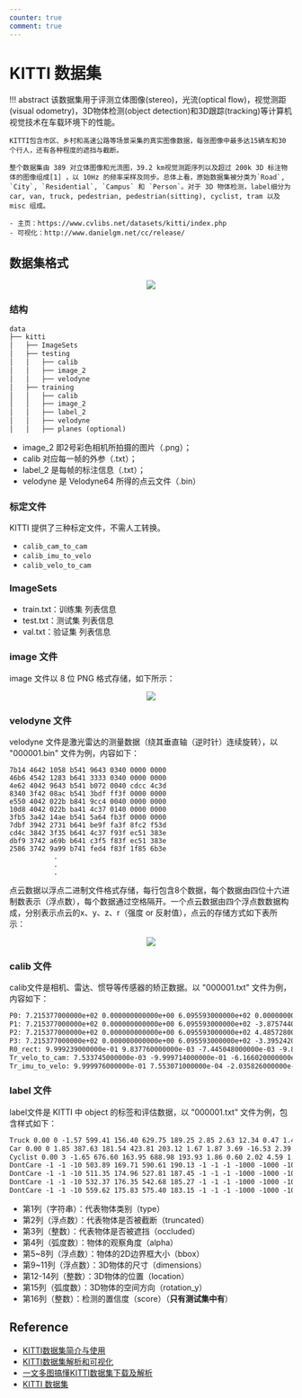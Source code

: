 ```yaml
---
counter: true
comment: true
---
```


# KITTI 数据集

!!! abstract
    该数据集用于评测立体图像(stereo)，光流(optical flow)，视觉测距(visual odometry)，3D物体检测(object detection)和3D跟踪(tracking)等计算机视觉技术在车载环境下的性能。
    
    KITTI包含市区、乡村和高速公路等场景采集的真实图像数据，每张图像中最多达15辆车和30个行人，还有各种程度的遮挡与截断。
    
    整个数据集由 389 对立体图像和光流图，39.2 km视觉测距序列以及超过 200k 3D 标注物体的图像组成[1] ，以 10Hz 的频率采样及同步。总体上看，原始数据集被分类为`Road`, `City`, `Residential`, `Campus` 和 `Person`。对于 3D 物体检测，label细分为 car, van, truck, pedestrian, pedestrian(sitting), cyclist, tram 以及misc 组成。

    - 主页：https://www.cvlibs.net/datasets/kitti/index.php
    - 可视化：http://www.danielgm.net/cc/release/

## 数据集格式

<center><img src="https://cdn.jsdelivr.net/gh/jujimeizuo/note@gh-pages/assets/images/cv/dataset/kitti-1.png"></center>

### 结构

```txt
data
├── kitti
│   ├── ImageSets
│   ├── testing
│   │   ├── calib
│   │   ├── image_2
│   │   ├── velodyne
│   ├── training
│   │   ├── calib
│   │   ├── image_2
│   │   ├── label_2
│   │   ├── velodyne
│   │   ├── planes (optional)
```

- image_2 即2号彩色相机所拍摄的图片（.png）；
- calib 对应每一帧的外参（.txt）；
- label_2 是每帧的标注信息（.txt）；
- velodyne 是 Velodyne64 所得的点云文件（.bin）

### 标定文件

KITTI 提供了三种标定文件，不需人工转换。

- `calib_cam_to_cam`
- `calib_imu_to_velo`
- `calib_velo_to_cam`

### ImageSets

- train.txt：训练集 列表信息
- test.txt：测试集 列表信息
- val.txt：验证集 列表信息


### image 文件

image 文件以 8 位 PNG 格式存储，如下所示：

<center><img src="https://cdn.jsdelivr.net/gh/jujimeizuo/note@gh-pages/assets/images/cv/dataset/kitti-2.png"></center>

### velodyne 文件

velodyne 文件是激光雷达的测量数据（绕其垂直轴（逆时针）连续旋转），以 "000001.bin" 文件为例，内容如下：

```bin
7b14 4642 1058 b541 9643 0340 0000 0000
46b6 4542 1283 b641 3333 0340 0000 0000
4e62 4042 9643 b541 b072 0040 cdcc 4c3d
8340 3f42 08ac b541 3bdf ff3f 0000 0000
e550 4042 022b b841 9cc4 0040 0000 0000
10d8 4042 022b ba41 4c37 0140 0000 0000
3fb5 3a42 14ae b541 5a64 fb3f 0000 0000
7dbf 3942 2731 b641 be9f fa3f 8fc2 f53d
cd4c 3842 3f35 b641 4c37 f93f ec51 383e
dbf9 3742 a69b b641 c3f5 f83f ec51 383e
2586 3742 9a99 b741 fed4 f83f 1f85 6b3e
           .
           .
           .
```

点云数据以浮点二进制文件格式存储，每行包含8个数据，每个数据由四位十六进制数表示（浮点数），每个数据通过空格隔开。一个点云数据由四个浮点数数据构成，分别表示点云的x、y、z、r（强度 or 反射值），点云的存储方式如下表所示：

<center><img src="https://cdn.jsdelivr.net/gh/jujimeizuo/note@gh-pages/assets/images/cv/dataset/kitti-3.png"></center>

### calib 文件

calib文件是相机、雷达、惯导等传感器的矫正数据。以 "000001.txt" 文件为例，内容如下：

```txt
P0: 7.215377000000e+02 0.000000000000e+00 6.095593000000e+02 0.000000000000e+00 0.000000000000e+00 7.215377000000e+02 1.728540000000e+02 0.000000000000e+00 0.000000000000e+00 0.000000000000e+00 1.000000000000e+00 0.000000000000e+00
P1: 7.215377000000e+02 0.000000000000e+00 6.095593000000e+02 -3.875744000000e+02 0.000000000000e+00 7.215377000000e+02 1.728540000000e+02 0.000000000000e+00 0.000000000000e+00 0.000000000000e+00 1.000000000000e+00 0.000000000000e+00
P2: 7.215377000000e+02 0.000000000000e+00 6.095593000000e+02 4.485728000000e+01 0.000000000000e+00 7.215377000000e+02 1.728540000000e+02 2.163791000000e-01 0.000000000000e+00 0.000000000000e+00 1.000000000000e+00 2.745884000000e-03
P3: 7.215377000000e+02 0.000000000000e+00 6.095593000000e+02 -3.395242000000e+02 0.000000000000e+00 7.215377000000e+02 1.728540000000e+02 2.199936000000e+00 0.000000000000e+00 0.000000000000e+00 1.000000000000e+00 2.729905000000e-03
R0_rect: 9.999239000000e-01 9.837760000000e-03 -7.445048000000e-03 -9.869795000000e-03 9.999421000000e-01 -4.278459000000e-03 7.402527000000e-03 4.351614000000e-03 9.999631000000e-01
Tr_velo_to_cam: 7.533745000000e-03 -9.999714000000e-01 -6.166020000000e-04 -4.069766000000e-03 1.480249000000e-02 7.280733000000e-04 -9.998902000000e-01 -7.631618000000e-02 9.998621000000e-01 7.523790000000e-03 1.480755000000e-02 -2.717806000000e-01
Tr_imu_to_velo: 9.999976000000e-01 7.553071000000e-04 -2.035826000000e-03 -8.086759000000e-01 -7.854027000000e-04 9.998898000000e-01 -1.482298000000e-02 3.195559000000e-01 2.024406000000e-03 1.482454000000e-02 9.998881000000e-01 -7.997231000000e-01
```

### label 文件

label文件是 KITTI 中 object 的标签和评估数据，以 "000001.txt" 文件为例，包含样式如下：

```txt
Truck 0.00 0 -1.57 599.41 156.40 629.75 189.25 2.85 2.63 12.34 0.47 1.49 69.44 -1.56
Car 0.00 0 1.85 387.63 181.54 423.81 203.12 1.67 1.87 3.69 -16.53 2.39 58.49 1.57
Cyclist 0.00 3 -1.65 676.60 163.95 688.98 193.93 1.86 0.60 2.02 4.59 1.32 45.84 -1.55
DontCare -1 -1 -10 503.89 169.71 590.61 190.13 -1 -1 -1 -1000 -1000 -1000 -10
DontCare -1 -1 -10 511.35 174.96 527.81 187.45 -1 -1 -1 -1000 -1000 -1000 -10
DontCare -1 -1 -10 532.37 176.35 542.68 185.27 -1 -1 -1 -1000 -1000 -1000 -10
DontCare -1 -1 -10 559.62 175.83 575.40 183.15 -1 -1 -1 -1000 -1000 -1000 -10
```

- 第1列（字符串）：代表物体类别（type）
- 第2列（浮点数）：代表物体是否被截断（truncated）
- 第3列（整数）：代表物体是否被遮挡（occluded）
- 第4列（弧度数）：物体的观察角度（alpha）
- 第5~8列（浮点数）：物体的2D边界框大小（bbox）
- 第9~11列（浮点数）：3D物体的尺寸（dimensions）
- 第12-14列（整数）：3D物体的位置（location）
- 第15列（弧度数）：3D物体的空间方向（rotation_y）
- 第16列（整数）：检测的置信度（score）（**只有测试集中有**）


## Reference

- [KITTI数据集简介与使用](https://blog.csdn.net/solomon1558/article/details/70173223)
- [KITTI数据集解析和可视化](https://blog.csdn.net/zyw2002/article/details/127395975)
- [一文多图搞懂KITTI数据集下载及解析](https://developer.aliyun.com/article/855136)
- [KITTI 数据集](https://mmdetection3d.readthedocs.io/zh-cn/latest/advanced_guides/datasets/kitti.html)